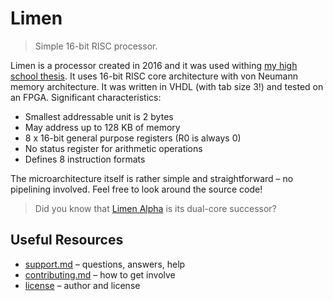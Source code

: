 # Limen

> Simple 16-bit RISC processor.

Limen is a processor created in 2016 and it was used withing [my high school thesis](https://github.com/dominiksalvet/high-school-thesis). It uses 16-bit RISC core architecture with von Neumann memory architecture. It was written in VHDL (with tab size 3!) and tested on an FPGA. Significant characteristics:

* Smallest addressable unit is 2 bytes
* May address up to 128 KB of memory
* 8 x 16-bit general purpose registers (R0 is always 0)
* No status register for arithmetic operations
* Defines 8 instruction formats

The microarchitecture itself is rather simple and straightforward – no pipelining involved. Feel free to look around the source code!

> Did you know that [Limen Alpha](https://github.com/dominiksalvet/limen_alpha) is its dual-core successor?

## Useful Resources

* [support.md](support.md) – questions, answers, help
* [contributing.md](contributing.md) – how to get involve
* [license](license) – author and license
